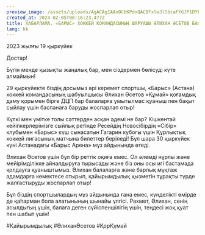 ```yaml
---
preview_image: /assets/uploads/AgACAgIAAx0CbKPdxQACBFxlwJlSbcaFYGJP1DYkdJqDZi9qxAACNeIxG-qZCEoWE2JS5IUlMgEAAwIAA3kAAzQE
created_at: 2024-02-05T08:16:23.477Z
title: ХАБАРЛАМА. «БАРЫС» ХОККЕЙ КОМАНДАСЫНЫҢ ШАРУАШЫ ӘЛИХАН ӘСЕТОВ БАСПАНАҒА БАРМАҚ
lang: kk
---
```


2023 жылғы 19 қыркүйек

Достар!

Бүгін менде қызықты жаңалық бар, мен сіздермен бөлісуді күте алмаймын!

29 қыркүйекте біздің досымыз әрі керемет спортшы, «Барыс» (Астана) хоккей командасының шабуылшысы Әлихан Әсетов «Құмай» қоғамдық даму қорымен бірге ДЦП бар балаларға ұмытылмас қуаныш пен бақыт сыйлау үшін баспанаға баруды жоспарлап отыр!
 
Күлкі мен үмітке толы сәттерден асқан әдемі не бар? Кішкентай кейіпкерлерімізге сыйлық ретінде Ресейдің Новосібірдің «Сібір» клубымен «Барыс» күш сынасатын Гагарин кубогы үшін Құрлықтық хоккей лигасының матчына билеттер беріледі! Бұл шара 30 қыркүйек күні Астанадағы «Барыс Арена» мұз айдынында өтеді.

Әлихан Әсетов үшін бұл бір реттік оқиға емес. Ол әлемді нұрлы және мейірімділікке айналдыруға тырысады және біз оны осы игі бастамада қолдауға қуаныштымыз. Әлихан балаларға және барлық мұқтаж адамдарға көмектесе отырып, қайырымдылық қызметін тұрақты түрде жалғастыруды жоспарлап отыр!

Бұл біздің спортшылардың мұз айдынында ғана емес, күнделікті өмірде де қаһарман бола алатынының шынайы үлгісі. Рахмет, Әлихан, сенің асылдығың үшін, балаға деген сүйіспеншілігің үшін, теңдесі жоқ қуат пен шабыт үшін!

#Қайырымдылық #ӘлиханӘсетов #ҚорҚұмай

